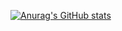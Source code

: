 [![Anurag's GitHub stats](https://github-readme-stats.vercel.app/api?username=Guslarz&count_private=true&show_icons=true&theme=dark&include_all_commits=true)](https://github.com/anuraghazra/github-readme-stats)
